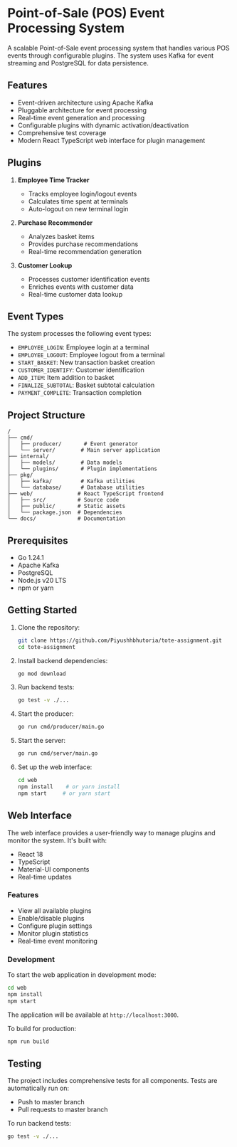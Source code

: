 # Point-of-Sale (POS) Event Processing System

A scalable Point-of-Sale event processing system that handles various POS events through configurable plugins. The system uses Kafka for event streaming and PostgreSQL for data persistence.

## Features

- Event-driven architecture using Apache Kafka
- Pluggable architecture for event processing
- Real-time event generation and processing
- Configurable plugins with dynamic activation/deactivation
- Comprehensive test coverage
- Modern React TypeScript web interface for plugin management

## Plugins

1. **Employee Time Tracker**
   - Tracks employee login/logout events
   - Calculates time spent at terminals
   - Auto-logout on new terminal login

2. **Purchase Recommender**
   - Analyzes basket items
   - Provides purchase recommendations
   - Real-time recommendation generation

3. **Customer Lookup**
   - Processes customer identification events
   - Enriches events with customer data
   - Real-time customer data lookup

## Event Types

The system processes the following event types:

- `EMPLOYEE_LOGIN`: Employee login at a terminal
- `EMPLOYEE_LOGOUT`: Employee logout from a terminal
- `START_BASKET`: New transaction basket creation
- `CUSTOMER_IDENTIFY`: Customer identification
- `ADD_ITEM`: Item addition to basket
- `FINALIZE_SUBTOTAL`: Basket subtotal calculation
- `PAYMENT_COMPLETE`: Transaction completion

## Project Structure

```
/
├── cmd/
│   ├── producer/       # Event generator
│   └── server/        # Main server application
├── internal/
│   ├── models/        # Data models
│   └── plugins/       # Plugin implementations
├── pkg/
│   ├── kafka/         # Kafka utilities
│   └── database/      # Database utilities
├── web/              # React TypeScript frontend
│   ├── src/          # Source code
│   ├── public/       # Static assets
│   └── package.json  # Dependencies
└── docs/             # Documentation
```

## Prerequisites

- Go 1.24.1
- Apache Kafka
- PostgreSQL
- Node.js v20 LTS
- npm or yarn

## Getting Started

1. Clone the repository:

   ```bash
   git clone https://github.com/Piyushhbhutoria/tote-assignment.git
   cd tote-assignment
   ```

2. Install backend dependencies:

   ```bash
   go mod download
   ```

3. Run backend tests:

   ```bash
   go test -v ./...
   ```

4. Start the producer:

   ```bash
   go run cmd/producer/main.go
   ```

5. Start the server:

   ```bash
   go run cmd/server/main.go
   ```

6. Set up the web interface:

   ```bash
   cd web
   npm install    # or yarn install
   npm start     # or yarn start
   ```

## Web Interface

The web interface provides a user-friendly way to manage plugins and monitor the system. It's built with:

- React 18
- TypeScript
- Material-UI components
- Real-time updates

### Features

- View all available plugins
- Enable/disable plugins
- Configure plugin settings
- Monitor plugin statistics
- Real-time event monitoring

### Development

To start the web application in development mode:

```bash
cd web
npm install
npm start
```

The application will be available at `http://localhost:3000`.

To build for production:

```bash
npm run build
```

## Testing

The project includes comprehensive tests for all components. Tests are automatically run on:

- Push to master branch
- Pull requests to master branch

To run backend tests:

```bash
go test -v ./...
```
